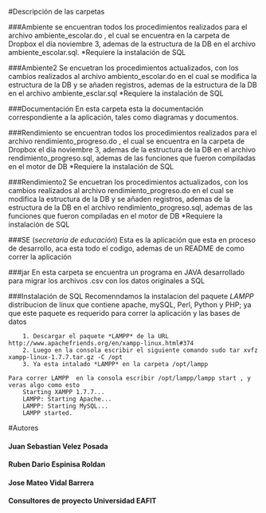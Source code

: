 #Descripción de las carpetas

###Ambiente
    se encuentran todos los procedimientos realizados para el archivo
    ambiente_escolar.do , el cual se encuentra en la carpeta de Dropbox
    el día noviembre 3, ademas de la estructura de la DB en el archivo
    ambiente_escolar.sql.
    *Requiere la instalación de SQL


###Ambiente2
    Se encuetran los procedimientos actualizados, con los cambios realizados
    al archivo ambiento_escolar.do  en el cual se modifica la estructura de
    la DB y se añaden registros, ademas de la estructura de la DB en el
    archivo ambiente_esclar.sql
    *Requiere la instalación de SQL

###Documentación
    En esta carpeta esta la documentación correspondiente a la aplicación,
    tales como diagramas  y documentos.

###Rendimiento
    se encuentran todos los procedimientos realizados para el archivo
    rendimiento_progreso.do , el cual se encuentra en la carpeta de
    Dropbox el día noviembre 3, ademas de la estructura de la DB en el
    archivo rendimiento_progreso.sql, ademas de las funciones que fueron compiladas
    en el motor de DB
    *Requiere la instalación de SQL

###Rendimiento2
    Se encuetran los procedimientos actualizados, con los cambios realizados
    al archivo rendimiento_progreso.do  en el cual se modifica la estructura
    de la DB y se añaden registros, ademas de la estructura de la DB en el
    archivo rendimiento_progreso.sql, ademas de las funciones que fueron compiladas
    en el motor de DB
    *Requiere la instalación de SQL


###SE (*secretaria de educación*)
    Esta es la aplicación que esta en proceso de desarrollo, aca esta
    todo el codigo, ademas de un README de como correr la aplicación

###jar
    En esta carpeta se encuentra un programa en JAVA desarrollado para migrar
    los archivos .csv con los datos originales a SQL


###Instalación de SQL
    Recomenndamos la instalacion del paquete *LAMPP*  distribucion de linux que
    contiene apache, mySQL, Perl, Python y PHP; ya que este paquete es requerido
    para correr la aplicación y las bases de datos

        1. Descargar el paquete *LAMPP* de la URL http://www.apachefriends.org/en/xampp-linux.html#374
        2. Luego en la consola escribir el siguiente comando sudo tar xvfz xampp-linux-1.7.7.tar.gz -C /opt
        3. Ya esta intalado *LAMPP* en la carpeta /opt/lampp

    Para correr LAMPP  en la consola escribir /opt/lampp/lampp start , y veras algo como esto
        Starting XAMPP 1.7.7...
        LAMPP: Starting Apache...
        LAMPP: Starting MySQL...
        LAMPP started.



#Autores

#### Juan Sebastian Velez Posada

#### Ruben Dario Espinisa Roldan

#### Jose Mateo Vidal Barrera

#### Consultores de proyecto Universidad EAFIT
